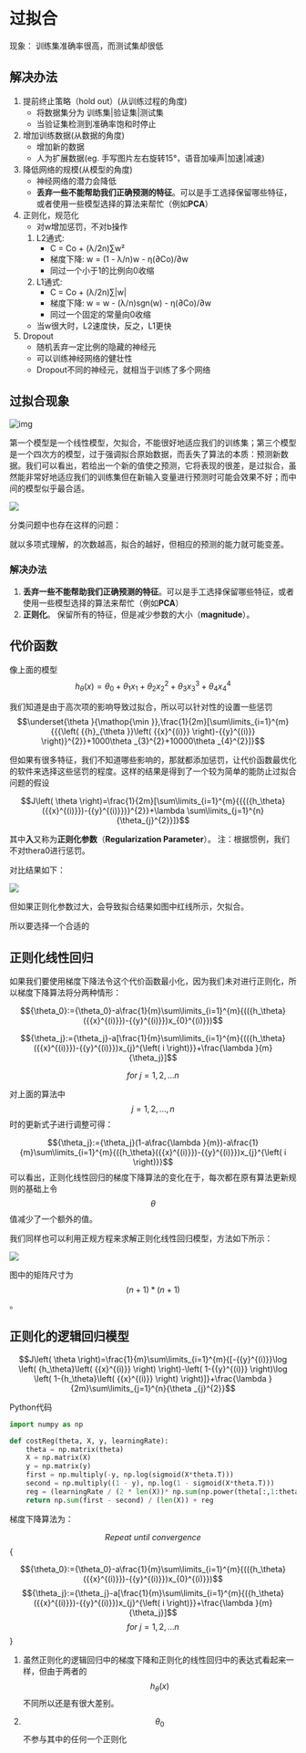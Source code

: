 # 过拟合

现象：
训练集准确率很高，而测试集却很低


## 解决办法

1. 提前终止策略（hold out）(从训练过程的角度)
	- 将数据集分为 训练集|验证集|测试集
	- 当验证集检测到准确率饱和时停止
2. 增加训练数据(从数据的角度)
	- 增加新的数据
	- 人为扩展数据(eg. 手写图片左右旋转15°，语音加噪声|加速|减速)
3. 降低网络的规模(从模型的角度)
	- 神经网络的潜力会降低
	- **丢弃一些不能帮助我们正确预测的特征**。可以是手工选择保留哪些特征，或者使用一些模型选择的算法来帮忙（例如**PCA**）
4. 正则化，规范化
	- 对w增加惩罚，不对b操作
	1. L2通式: 
		- C = Co + (λ/2n)∑w²
		- 梯度下降: w = (1 - λ/n)w - η(∂Co)/∂w
		- 同过一个小于1的比例向0收缩
	2. L1通式:
		- C = Co + (λ/2n)∑|w|
		- 梯度下降: w = w - (λ/n)sgn(w) - η(∂Co)/∂w
		- 同过一个固定的常量向0收缩
	- 当w很大时，L2速度快，反之，L1更快
5. Dropout
	- 随机丢弃一定比例的隐藏的神经元
	- 可以训练神经网络的健壮性
	- Dropout不同的神经元，就相当于训练了多个网络



## 过拟合现象

![img](https://github.com/hooray1998/Coursera-ML-AndrewNg-Notes/raw/master/images/72f84165fbf1753cd516e65d5e91c0d3.jpg)

第一个模型是一个线性模型，欠拟合，不能很好地适应我们的训练集；第三个模型是一个四次方的模型，过于强调拟合原始数据，而丢失了算法的本质：预测新数据。我们可以看出，若给出一个新的值使之预测，它将表现的很差，是过拟合，虽然能非常好地适应我们的训练集但在新输入变量进行预测时可能会效果不好；而中间的模型似乎最合适。

![](https://github.com/hooray1998/Coursera-ML-AndrewNg-Notes/raw/master/images/be39b497588499d671942cc15026e4a2.jpg)

分类问题中也存在这样的问题：

就以多项式理解，的次数越高，拟合的越好，但相应的预测的能力就可能变差。

### 解决办法

1. **丢弃一些不能帮助我们正确预测的特征**。可以是手工选择保留哪些特征，或者使用一些模型选择的算法来帮忙（例如**PCA**）
2. **正则化**。 保留所有的特征，但是减少参数的大小（**magnitude**）。

## 代价函数

像上面的模型$${h_\theta}\left( x \right)={\theta_{0}}+{\theta_{1}}{x_{1}}+{\theta_{2}}{x_{2}^2}+{\theta_{3}}{x_{3}^3}+{\theta_{4}}{x_{4}^4}$$

我们知道是由于高次项的影响导致过拟合，所以可以针对性的设置一些惩罚$$\underset{\theta }{\mathop{\min }},\frac{1}{2m}[\sum\limits_{i=1}^{m}{{{\left( {{h}_{\theta }}\left( {{x}^{(i)}} \right)-{{y}^{(i)}} \right)}^{2}}+1000\theta _{3}^{2}+10000\theta _{4}^{2}]}$$

但如果有很多特征，我们不知道哪些影响的，那就都添加惩罚，让代价函数最优化的软件来选择这些惩罚的程度。这样的结果是得到了一个较为简单的能防止过拟合问题的假设

$$J\left( \theta \right)=\frac{1}{2m}[\sum\limits_{i=1}^{m}{{{({h_\theta}({{x}^{(i)}})-{{y}^{(i)}})}^{2}}+\lambda \sum\limits_{j=1}^{n}{\theta_{j}^{2}}]}$$

其中**入**又称为**正则化参数**（**Regularization Parameter**）。 注：根据惯例，我们不对thera0进行惩罚。  

对比结果如下：

![](https://github.com/hooray1998/Coursera-ML-AndrewNg-Notes/raw/master/images/ea76cc5394cf298f2414f230bcded0bd.jpg)

但如果正则化参数过大，会导致拟合结果如图中红线所示，欠拟合。

所以要选择一个合适的

## 正则化线性回归

 如果我们要使用梯度下降法令这个代价函数最小化，因为我们未对进行正则化，所以梯度下降算法将分两种情形：

$${\theta_0}:={\theta_0}-a\frac{1}{m}\sum\limits_{i=1}^{m}{(({h_\theta}({{x}^{(i)}})-{{y}^{(i)}})x_{0}^{(i)}})$$

$${\theta_j}:={\theta_j}-a[\frac{1}{m}\sum\limits_{i=1}^{m}{(({h_\theta}({{x}^{(i)}})-{{y}^{(i)}})x_{j}^{\left( i \right)}}+\frac{\lambda }{m}{\theta_j}]$$

$$for\ j=1,2,...n$$

对上面的算法中$$ j=1,2,...,n$$ 时的更新式子进行调整可得：

$${\theta_j}:={\theta_j}(1-a\frac{\lambda }{m})-a\frac{1}{m}\sum\limits_{i=1}^{m}{({h_\theta}({{x}^{(i)}})-{{y}^{(i)}})x_{j}^{\left( i \right)}}​$$ 可以看出，正则化线性回归的梯度下降算法的变化在于，每次都在原有算法更新规则的基础上令$$\theta $$值减少了一个额外的值。

我们同样也可以利用正规方程来求解正则化线性回归模型，方法如下所示：

![](https://github.com/hooray1998/Coursera-ML-AndrewNg-Notes/raw/master/images/71d723ddb5863c943fcd4e6951114ee3.png)

图中的矩阵尺寸为 $$(n+1)*(n+1)$$。

## 正则化的逻辑回归模型

$$J\left( \theta \right)=\frac{1}{m}\sum\limits_{i=1}^{m}{[-{{y}^{(i)}}\log \left( {h_\theta}\left( {{x}^{(i)}} \right) \right)-\left( 1-{{y}^{(i)}} \right)\log \left( 1-{h_\theta}\left( {{x}^{(i)}} \right) \right)]}+\frac{\lambda }{2m}\sum\limits_{j=1}^{n}{\theta _{j}^{2}}$$

Python代码

```python
import numpy as np

def costReg(theta, X, y, learningRate):
    theta = np.matrix(theta)
    X = np.matrix(X)
    y = np.matrix(y)
    first = np.multiply(-y, np.log(sigmoid(X*theta.T)))
    second = np.multiply((1 - y), np.log(1 - sigmoid(X*theta.T)))
    reg = (learningRate / (2 * len(X))* np.sum(np.power(theta[:,1:theta.shape[1]],2))
    return np.sum(first - second) / (len(X)) + reg
```

梯度下降算法为：

$$Repeat\ until\ convergence$${

$${\theta_0}:={\theta_0}-a\frac{1}{m}\sum\limits_{i=1}^{m}{(({h_\theta}({{x}^{(i)}})-{{y}^{(i)}})x_{0}^{(i)}})$$
 $${\theta_j}:={\theta_j}-a[\frac{1}{m}\sum\limits_{i=1}^{m}{({h_\theta}({{x}^{(i)}})-{{y}^{(i)}})x_{j}^{\left( i \right)}}+\frac{\lambda }{m}{\theta_j}]$$
 $$for\ j=1,2,...n$$
 }

1. 虽然正则化的逻辑回归中的梯度下降和正则化的线性回归中的表达式看起来一样，但由于两者的$${h_\theta}\left( x \right)$$不同所以还是有很大差别。

2. $${\theta_{0}}$$不参与其中的任何一个正则化
